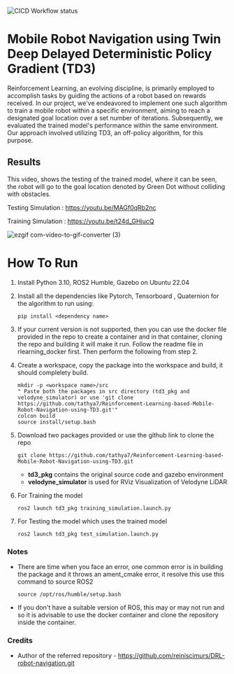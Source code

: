 ![CICD Workflow status](https://github.com/tathya7/Reinforcement-Learning-based-Mobile-Robot-Navigation-using-TD3/actions/workflows/try_CI.yml/badge.svg)


# Mobile Robot Navigation using Twin Deep Delayed Deterministic Policy Gradient (TD3)

Reinforcement Learning, an evolving discipline, is primarily employed to accomplish tasks by guiding the actions of a robot based on rewards received. In our project, we've endeavored to implement one such algorithm to train a mobile robot within a specific environment, aiming to reach a designated goal location over a set number of iterations. Subsequently, we evaluated the trained model's performance within the same environment. Our approach involved utilizing TD3, an off-policy algorithm, for this purpose.

## Results

This video, shows the testing of the trained model, where it can be seen, the robot will go to the goal location denoted by Green Dot without colliding with obstacles.

Testing Simulation : https://youtu.be/MAGf0qRb2nc

Training Simulation : https://youtu.be/t24d_GHjucQ

![ezgif com-video-to-gif-converter (3)](https://github.com/tathya7/Reinforcement-Learning-based-Mobile-Robot-Navigation/assets/105652825/f9f4656e-c134-4c5c-ad87-14aeedfc152e)



# How To Run

1. Install Python 3.10, ROS2 Humble, Gazebo on Ubuntu 22.04

2. Install all the dependencies like Pytorch, Tensorboard , Quaternion for the algorithm to run using:

    ```
    pip install <dependency name>
    ```

3. If your current version is not supported, then you can use the docker file provided in the repo to create a container and in that container, cloning the repo and building it will make it run. Follow the readme file in rlearning_docker first. Then perform the following from step 2.

2. Create a workspace, copy the package into the workspace and build, it should complelety build.

    ```
    mkdir -p <workspace name>/src
    " Paste both the packages in src directory (td3_pkg and velodyne_simulator) or use 'git clone https://github.com/tathya7/Reinforcement-Learning-based-Mobile-Robot-Navigation-using-TD3.git'"
    colcon build
    source install/setup.bash
    ```
3. Download two packages provided or use the github link to clone the repo    
    ```
    git clone https://github.com/tathya7/Reinforcement-Learning-based-Mobile-Robot-Navigation-using-TD3.git
    ```
    - **td3_pkg** contains the original source code and gazebo environment
    - **velodyne_simulator** is used for RViz Visualization of Velodyne LiDAR

5. For Training the model
    ```
    ros2 launch td3_pkg training_simulation.launch.py
    ```

6. For Testing the model which uses the trained model 
    ```
    ros2 launch td3_pkg test_simulation.launch.py
    ```
    

    

### Notes

- There are time when you face an error, one common error is in building the package and it throws an ament_cmake error, it resolve this use this command to source ROS2

    ```
    source /opt/ros/humble/setup.bash
    ```

- If you don't have a suitable version of ROS, this may or may not run and so it is advisable to use the docker container and clone the repository inside the container.


### Credits

- Author of the referred repository - https://github.com/reiniscimurs/DRL-robot-navigation.git 


